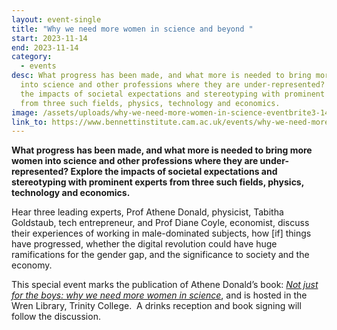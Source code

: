 ```yaml
---
layout: event-single
title: "Why we need more women in science and beyond "
start: 2023-11-14
end: 2023-11-14
category:
  - events
desc: What progress has been made, and what more is needed to bring more women
  into science and other professions where they are under-represented? Explore
  the impacts of societal expectations and stereotyping with prominent experts
  from three such fields, physics, technology and economics.
image: /assets/uploads/why-we-need-more-women-in-science-eventbrite3-1440x753.webp
link_to: https://www.bennettinstitute.cam.ac.uk/events/why-we-need-more-women-in-science-and-beyond/
---
```

**What progress has been made, and what more is needed to bring more women into science and other professions where they are under-represented? Explore the impacts of societal expectations and stereotyping with prominent experts from three such fields, physics, technology and economics.**

Hear three leading experts, Prof Athene Donald, physicist, Tabitha Goldstaub, tech entrepreneur, and Prof Diane Coyle, economist, discuss their experiences of working in male-dominated subjects, how \[if] things have progressed, whether the digital revolution could have huge ramifications for the gender gap, and the significance to society and the economy.  

This special event marks the publication of Athene Donald’s book: *[Not just for the boys: why we need more women in science](https://global.oup.com/academic/product/not-just-for-the-boys-9780192893406?cc=gb&lang=en&)*, and is hosted in the Wren Library, Trinity College.  A drinks reception and book signing will follow the discussion.